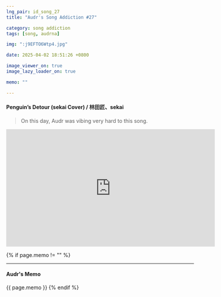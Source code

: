 ```yaml
---
lng_pair: id_song_27
title: "Audr's Song Addiction #27"

category: song addiction
tags: [song, audrna]

img: ":j9EFTO6Wtp4.jpg"

date: 2025-04-02 18:51:26 +0800

image_viewer_on: true
image_lazy_loader_on: true

memo: ""

---
```


<!-- outline-start -->
#### Penguin’s Detour (sekai Cover) / 林田匠、sekai
<!-- outline-end -->

> On this day, Audr was vibing very hard to this song.

<iframe
  width="560"
  height="315"
  src="https://www.youtube.com/embed/j9EFTO6Wtp4"
  title="YouTube video player"
  frameborder="0"
  allow="accelerometer; clipboard-write; encrypted-media; gyroscope; picture-in-picture; web-share"
  referrerpolicy="strict-origin-when-cross-origin"
  allowfullscreen
  data-align="center"
></iframe>

{% if page.memo != "" %}
<hr>

#### Audr's Memo

{{ page.memo }}
{% endif %}

